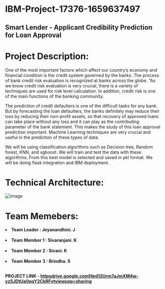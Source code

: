 # IBM-Project-17376-1659637497
## Smart Lender - Applicant Credibility Prediction for Loan Approval



# Project Description:

One of the most important factors which affect our country’s economy and financial condition is the credit system governed by the banks. The process of bank credit risk evaluation is recognized at banks across the globe. “As we know credit risk evaluation is very crucial, there is a variety of techniques are used for risk level calculation. In addition, credit risk is one of the main functions of the banking community.

The prediction of credit defaulters is one of the difficult tasks for any bank. But by forecasting the loan defaulters, the banks definitely may reduce their loss by reducing their non-profit assets, so that recovery of approved loans can take place without any loss and it can play as the contributing parameter of the bank statement. This makes the study of this loan approval prediction important. Machine Learning techniques are very crucial and useful in the prediction of these types of data.

We will be using classification algorithms such as Decision tree, Random forest, KNN, and xgboost. We will train and test the data with these algorithms. From this best model is selected and saved in pkl format. We will be doing flask integration and IBM deployment.


# Technical Architecture:
![image](https://user-images.githubusercontent.com/102270819/200171078-a829d7ec-07d5-4cda-91b7-c0b7b119b53f.png)

# Team Memebers:
<b><li>Team Leader     : Jeyanandhini. J</li><b><br>
  <b><li>Team Member 1   : Sivaranjani. K</li><b><br>
    <b><li>Team Member 2   : Sivani. K</li><b><br>
      <b><li>Team Member 3   : Brindha. S</li><b><br>


PROJECT LINK - [httpsdrive.google.comfiled12Urm7aJmXM4w-yz5JDtUa0eqY2CkRFvtviewusp=sharing]()
